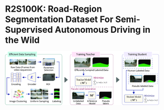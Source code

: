# R2S100K: Road-Region Segmentation Dataset For Semi-Supervised Autonomous Driving in the Wild

![teaser](assets/pipeline-1_.jpg)
